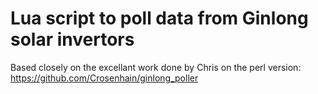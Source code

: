 Lua script to poll data from Ginlong solar invertors
====================================================

Based closely on the excellant work done by Chris on the perl version:
https://github.com/Crosenhain/ginlong_poller
